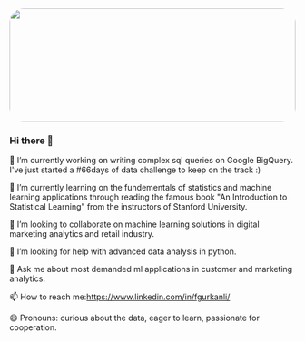 <img src="https://raw.githubusercontent.com/matfantinel/matfantinel/master/waves.svg" width="100%" height="200" style="border-radius: 25px">
<p align="center">

### Hi there 👋

🔭  I’m currently working on writing complex sql queries on Google BigQuery. I've just started a #66days of data challenge to keep on the track :)

🌱  I’m currently learning on the fundementals of statistics and machine learning applications through reading the famous book "An Introduction to
 Statistical Learning" from the instructors of Stanford University. 

👯  I’m looking to collaborate on machine learning solutions in digital marketing analytics and retail industry.

🤔  I’m looking for help with advanced data analysis in python.

💬  Ask me about most demanded ml applications in customer and marketing analytics.

📫  How to reach me:https://www.linkedin.com/in/fgurkanli/

😄  Pronouns: curious about the data, eager to learn, passionate for cooperation.

